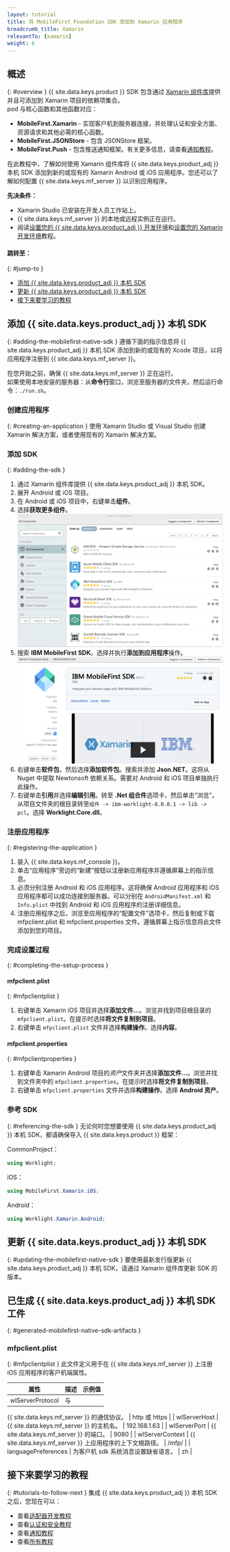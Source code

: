 ```yaml
---
layout: tutorial
title: 将 MobileFirst Foundation SDK 添加到 Xamarin 应用程序
breadcrumb_title: Xamarin
relevantTo: [xamarin]
weight: 6
---
```

<!-- NLS_CHARSET=UTF-8 -->
## 概述
{: #overview }
{{ site.data.keys.product }} SDK 包含通过 [Xamarin 组件库](https://components.xamarin.com/)提供并且可添加到 Xamarin 项目的依赖项集合。  
pod 与核心函数和其他函数对应：

* **MobileFirst.Xamarin** - 实现客户机到服务器连接，并处理认证和安全方面、资源请求和其他必需的核心函数。
* **MobileFirst.JSONStore** - 包含 JSONStore 框架。  
* **MobileFirst.Push** - 包含推送通知框架。有关更多信息，请查看[通知教程](../../../notifications/)。

在此教程中，了解如何使用 Xamarin 组件库将 {{ site.data.keys.product_adj }} 本机 SDK 添加到新的或现有的 Xamarin Android 或 iOS 应用程序。您还可以了解如何配置 {{ site.data.keys.mf_server }} 以识别应用程序。

**先决条件：**

- Xamarin Studio 已安装在开发人员工作站上。  
- {{ site.data.keys.mf_server }} 的本地或远程实例正在运行。
- 阅读[设置您的 {{ site.data.keys.product_adj }} 开发环境](../../../installation-configuration/development/)和[设置您的 Xamarin 开发环境](../../../installation-configuration/development/xamarin/)教程。

#### 跳转至：
{: #jump-to }
- [添加 {{ site.data.keys.product_adj }} 本机 SDK](#adding-the-mobilefirst-native-sdk)
- [更新 {{ site.data.keys.product_adj }} 本机 SDK](#updating-the-mobilefirst-native-sdk)
- [接下来要学习的教程](#tutorials-to-follow-next)

## 添加 {{ site.data.keys.product_adj }} 本机 SDK
{: #adding-the-mobilefirst-native-sdk }
遵循下面的指示信息将 {{ site.data.keys.product_adj }} 本机 SDK 添加到新的或现有的 Xcode 项目，以将应用程序注册到 {{ site.data.keys.mf_server }}。

在您开始之前，确保 {{ site.data.keys.mf_server }} 正在运行。  
如果使用本地安装的服务器：从**命令行**窗口，浏览至服务器的文件夹，然后运行命令：`./run.sh`。

### 创建应用程序
{: #creating-an-application }
使用 Xamarin Studio 或 Visual Studio 创建 Xamarin 解决方案，或者使用现有的 Xamarin 解决方案。

### 添加 SDK
{: #adding-the-sdk }
1. 通过 Xamarin 组件库提供 {{ site.data.keys.product_adj }} 本机 SDK。
2. 展开 Android 或 iOS 项目。
3. 在 Android 或 iOS 项目中，右键单击**组件**。
4. 选择**获取更多组件**。![Add-XamarinSDK-tosolution-search](Add-Xamarin-tosolution.png)
5. 搜索 **IBM MobileFirst SDK**。选择并执行**添加到应用程序**操作。![Add-XamarinSDK-tosolution](Add-XamarinSDK-toApp.png)
6. 右键单击**软件包**，然后选择**添加软件包**。搜索并添加 **Json.NET**。这将从 Nuget 中提取 Newtonsoft 依赖关系。需要对 Android 和 iOS 项目单独执行此操作。
7. 右键单击**引用**并选择**编辑引用**。转至 **.Net 组合件**选项卡，然后单击“浏览”。从项目文件夹的根目录转至`组件 -> ibm-worklight-8.0.0.1 -> lib -> pcl`。选择 **Worklight.Core.dll**。

### 注册应用程序
{: #registering-the-application }
1. 装入 {{ site.data.keys.mf_console }}。
2. 单击“应用程序”旁边的“新建”按钮以注册新应用程序并遵循屏幕上的指示信息。
3. 必须分别注册 Android 和 iOS 应用程序。这将确保 Android 应用程序和 iOS 应用程序都可以成功连接到服务器。可以分别在 `AndroidManifest.xml` 和 `Info.plist` 中找到 Android 和 iOS 应用程序的注册详细信息。
3. 注册应用程序之后，浏览至应用程序的“配置文件”选项卡，然后复制或下载 mfpclient.plist 和 mfpclient.properties 文件。遵循屏幕上指示信息将此文件添加到您的项目。

### 完成设置过程
{: #completing-the-setup-process }
#### mfpclient.plist
{: #mfpclientplist }
1. 右键单击 Xamarin iOS 项目并选择**添加文件...**。浏览并找到项目根目录的 `mfpclient.plist`。在提示时选择**将文件复制到项目**。
2. 右键单击 `mfpclient.plist` 文件并选择**构建操作**。选择**内容**。

#### mfpclient.properties
{: #mfpclientproperties }
1. 右键单击 Xamarin Android 项目的*资产*文件夹并选择**添加文件...**。浏览并找到文件夹中的 `mfpclient.properties`。在提示时选择**将文件复制到项目**。
2. 右键单击 `mfpclient.properties` 文件并选择**构建操作**。选择 **Android 资产**。

### 参考 SDK
{: #referencing-the-sdk }
无论何时您想要使用 {{ site.data.keys.product_adj }} 本机 SDK，都请确保导入 {{ site.data.keys.product }} 框架：

CommonProject：

```csharp
using Worklight;
```

iOS：

```csharp
using MobileFirst.Xamarin.iOS;
```

Android：

```csharp
using Worklight.Xamarin.Android;
```

## 更新 {{ site.data.keys.product_adj }} 本机 SDK
{: #updating-the-mobilefirst-native-sdk }
要使用最新发行版更新 {{ site.data.keys.product_adj }} 本机 SDK，请通过 Xamarin 组件库更新 SDK 的版本。

## 已生成 {{ site.data.keys.product_adj }} 本机 SDK 工件
{: #generated-mobilefirst-native-sdk-artifacts }
### mfpclient.plist
{: #mfpclientplist }
此文件定义用于在 {{ site.data.keys.mf_server }} 上注册 iOS 应用程序的客户机端属性。

| 属性            | 描述                                                         | 示例值 |
|---------------------|---------------------------------------------------------------------|----------------|
| wlServerProtocol    | 与
{{ site.data.keys.mf_server }}
的通信协议。             | http 或 https  |
| wlServerHost        | {{ site.data.keys.mf_server }} 的主机名。                            | 192.168.1.63   |
| wlServerPort        | {{ site.data.keys.mf_server }} 的端口。
                                 | 9080           |
| wlServerContext     | {{ site.data.keys.mf_server }} 上应用程序的上下文根路径。 | /mfp/          |
| languagePreferences | 为客户机 sdk 系统消息设置缺省语言。           | zh             |

## 接下来要学习的教程
{: #tutorials-to-follow-next }
集成 {{ site.data.keys.product_adj }} 本机 SDK 之后，您现在可以：

- 查看[适配器开发教程](../../../adapters/)
- 查看[认证和安全教程](../../../authentication-and-security/)
- 查看[通知教程](../../../notifications/)
- 查看[所有教程](../../../all-tutorials)

